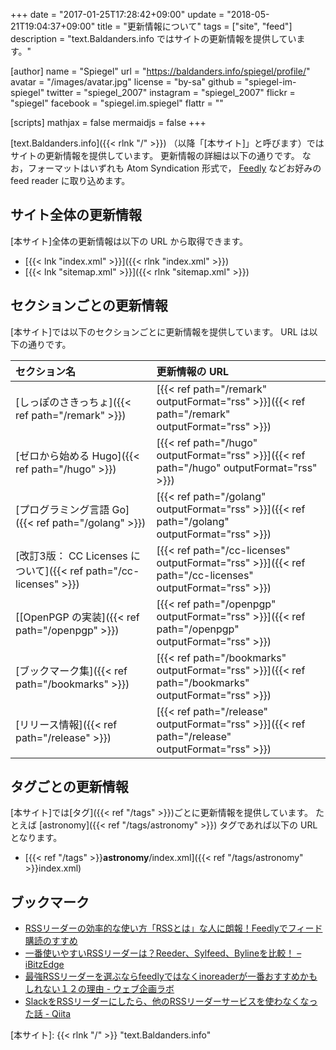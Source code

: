 +++
date = "2017-01-25T17:28:42+09:00"
update = "2018-05-21T19:04:37+09:00"
title = "更新情報について"
tags = ["site", "feed"]
description = "text.Baldanders.info ではサイトの更新情報を提供しています。"

[author]
  name      = "Spiegel"
  url       = "https://baldanders.info/spiegel/profile/"
  avatar    = "/images/avatar.jpg"
  license   = "by-sa"
  github    = "spiegel-im-spiegel"
  twitter   = "spiegel_2007"
  instagram = "spiegel_2007"
  flickr    = "spiegel"
  facebook  = "spiegel.im.spiegel"
  flattr    = ""

[scripts]
  mathjax = false
  mermaidjs = false
+++

[text.Baldanders.info]({{< rlnk "/" >}}) （以降「[本サイト]」と呼びます）ではサイトの更新情報を提供しています。
更新情報の詳細は以下の通りです。
なお，フォーマットはいずれも Atom Syndication 形式で， [Feedly](https://feedly.com/) などお好みの feed reader に取り込めます。

## サイト全体の更新情報

[本サイト]全体の更新情報は以下の URL から取得できます。

- [{{< lnk "index.xml" >}}]({{< rlnk "index.xml" >}})
- [{{< lnk "sitemap.xml" >}}]({{< rlnk "sitemap.xml" >}})

## セクションごとの更新情報

[本サイト]では以下のセクションごとに更新情報を提供しています。
URL は以下の通りです。

| セクション名                                                      | 更新情報の URL                                                                                           |
|:----------------------------------------------------------------- |:-------------------------------------------------------------------------------------------------------- |
| [しっぽのさきっちょ]({{< ref path="/remark" >}})                  | [{{< ref path="/remark" outputFormat="rss" >}}]({{< ref path="/remark" outputFormat="rss" >}})           |
| [ゼロから始める Hugo]({{< ref path="/hugo" >}})                   | [{{< ref path="/hugo" outputFormat="rss" >}}]({{< ref path="/hugo" outputFormat="rss" >}})               |
| [プログラミング言語 Go]({{< ref path="/golang" >}})               | [{{< ref path="/golang" outputFormat="rss" >}}]({{< ref path="/golang" outputFormat="rss" >}})           |
| [改訂3版： CC Licenses について]({{< ref path="/cc-licenses" >}}) | [{{< ref path="/cc-licenses" outputFormat="rss" >}}]({{< ref path="/cc-licenses" outputFormat="rss" >}}) |
| [[OpenPGP の実装]({{< ref path="/openpgp" >}})                    | [{{< ref path="/openpgp" outputFormat="rss" >}}]({{< ref path="/openpgp" outputFormat="rss" >}})         |
| [ブックマーク集]({{< ref path="/bookmarks" >}})                   | [{{< ref path="/bookmarks" outputFormat="rss" >}}]({{< ref path="/bookmarks" outputFormat="rss" >}})     |
| [リリース情報]({{< ref path="/release" >}})                       | [{{< ref path="/release" outputFormat="rss" >}}]({{< ref path="/release" outputFormat="rss" >}})         |

## タグごとの更新情報

[本サイト]では[タグ]({{< ref "/tags" >}})ごとに更新情報を提供しています。
たとえば [astronomy]({{< ref "/tags/astronomy" >}}) タグであれば以下の URL となります。

- [{{< ref "/tags" >}}**astronomy**/index.xml]({{< ref "/tags/astronomy" >}}index.xml)

## ブックマーク

- [RSSリーダーの効率的な使い方「RSSとは」な人に朗報！Feedlyでフィード購読のすすめ](http://millkeyweb.com/rss-feedly/)
- [一番使いやすいRSSリーダーは？Reeder、Sylfeed、Bylineを比較！ – iBitzEdge](https://i-bitzedge.com/ios-apps/the-best-rss-readers-to-use)
- [最強RSSリーダーを選ぶならfeedlyではなくinoreaderが一番おすすめかもしれない１２の理由 - ウェブ企画ラボ](https://webkikaku.co.jp/blog/software/inoreader/)
- [SlackをRSSリーダーにしたら、他のRSSリーダーサービスを使わなくなった話 - Qiita](http://qiita.com/kozyty@github/items/f094ae8fea08b471ae08)

[本サイト]: {{< rlnk "/" >}} "text.Baldanders.info"
